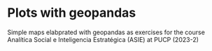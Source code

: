 # Plots with geopandas
Simple maps elabprated with geopandas as exercises for the course Analítica Social e Inteligencia Estratégica (ASIE) at PUCP (2023-2)

